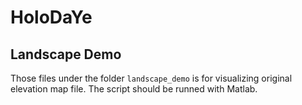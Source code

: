 # HoloDaYe
## Landscape Demo
Those files under the folder ```landscape_demo``` is for visualizing original elevation map file. The script should be runned with Matlab.